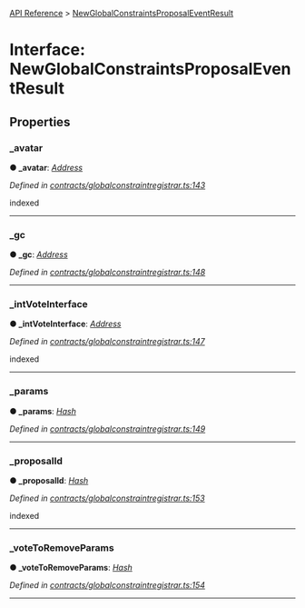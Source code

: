 [API Reference](../README.md) > [NewGlobalConstraintsProposalEventResult](../interfaces/NewGlobalConstraintsProposalEventResult.md)



# Interface: NewGlobalConstraintsProposalEventResult


## Properties
<a id="_avatar"></a>

###  _avatar

**●  _avatar**:  *[Address](../#Address)* 

*Defined in [contracts/globalconstraintregistrar.ts:143](https://github.com/daostack/arc.js/blob/caacbb2/lib/contracts/globalconstraintregistrar.ts#L143)*



indexed




___

<a id="_gc"></a>

###  _gc

**●  _gc**:  *[Address](../#Address)* 

*Defined in [contracts/globalconstraintregistrar.ts:148](https://github.com/daostack/arc.js/blob/caacbb2/lib/contracts/globalconstraintregistrar.ts#L148)*





___

<a id="_intVoteInterface"></a>

###  _intVoteInterface

**●  _intVoteInterface**:  *[Address](../#Address)* 

*Defined in [contracts/globalconstraintregistrar.ts:147](https://github.com/daostack/arc.js/blob/caacbb2/lib/contracts/globalconstraintregistrar.ts#L147)*



indexed




___

<a id="_params"></a>

###  _params

**●  _params**:  *[Hash](../#Hash)* 

*Defined in [contracts/globalconstraintregistrar.ts:149](https://github.com/daostack/arc.js/blob/caacbb2/lib/contracts/globalconstraintregistrar.ts#L149)*





___

<a id="_proposalId"></a>

###  _proposalId

**●  _proposalId**:  *[Hash](../#Hash)* 

*Defined in [contracts/globalconstraintregistrar.ts:153](https://github.com/daostack/arc.js/blob/caacbb2/lib/contracts/globalconstraintregistrar.ts#L153)*



indexed




___

<a id="_voteToRemoveParams"></a>

###  _voteToRemoveParams

**●  _voteToRemoveParams**:  *[Hash](../#Hash)* 

*Defined in [contracts/globalconstraintregistrar.ts:154](https://github.com/daostack/arc.js/blob/caacbb2/lib/contracts/globalconstraintregistrar.ts#L154)*





___


